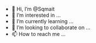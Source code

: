- 👋 Hi, I’m @Sqmait
- 👀 I’m interested in ...
- 🌱 I’m currently learning ...
- 💞️ I’m looking to collaborate on ...
- 📫 How to reach me ...

<!---
Sqmait/Sqmait is a ✨ special ✨ repository because its `README.md` (this file) appears on your GitHub profile.
You can click the Preview link to take a look at your changes.
--->
